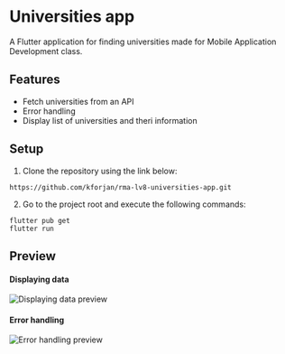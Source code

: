 # Universities app

A Flutter application for finding universities made for Mobile Application Development class.

## Features

* Fetch universities from an API
* Error handling
* Display list of universities and theri information

## Setup

  1. Clone the repository using the link below:
  ```
  https://github.com/kforjan/rma-lv8-universities-app.git
  ```
  2. Go to the project root and execute the following commands:
  ```
  flutter pub get
  flutter run
  ```

## Preview

#### Displaying data
![Displaying data  preview](https://s3.gifyu.com/images/rmalv8preview.gif)

#### Error handling
![Error handling preview](https://s3.gifyu.com/images/rma-lv8-no-internet.gif)